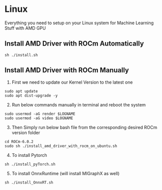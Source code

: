 # Linux
Everything you need to setup on your Linux system for Machine Learning Stuff with AMD GPU

## Install AMD Driver with ROCm Automatically
```
sh ./install.sh
```
## Install AMD Driver with ROCm Manually

1. First we need to update our Kernel Version to the latest one
```
sudo apt update
sudo apt dist-upgrade -y
```
2. Run below commands manually in terminal and reboot the system
```
sudo usermod -aG render $LOGNAME
sudo usermod -aG video $LOGNAME
```
3. Then Simply run below bash file from the corresponding desired ROCm version folder
```
cd ROCm-6.0.2
sudo sh ./install_amd_driver_with_rocm_on_ubuntu.sh
```
4. To install Pytorch
```
sh ./install_pyTorch.sh
```
5. To install OnnxRuntime (will install MIGraphX as well)
```
sh ./install_OnnxRT.sh
```
